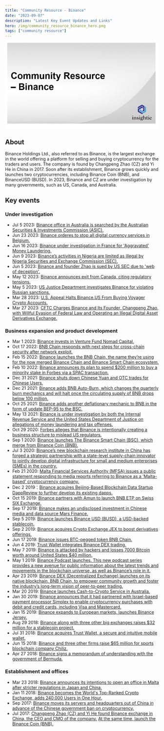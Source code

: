 ```yaml
---
title: "Community Resource - Binance"
date: "2023-09-07"
description: "Latest Key Event Updates and Links"
hero: /img/community_resource_binance_hero.png
tags: ["community resource"]
---
```


![Community Resource - Binance](/img/community_resource_binance_hero.png)

## About
Binance Holdings Ltd., also referred to as Binance, is the largest exchange in the world offering a platform for selling and buying cryptocurrency for the traders and users. The company is found by Changpeng Zhao (CZ) and Yi He in China in 2017. Soon after its establishment, Binance grows quickly and launches two cryptocurrencies, including Binance Coin (BNB), and BinanceUSD (BUSD). In 2023, Binance and CZ are under investigation by many governments, such as US, Canada, and Australia.

## Key events
### Under investigation
 - Jul 5 2023: [Binance office in Australia is searched by the Australian Securities & Investments Commission (ASIC).](https://www.bloomberg.com/news/articles/2023-07-05/binance-australia-offices-searched-by-regulator-as-part-of-derivatives-probe#xj4y7vzkg)
 - Jun 23 2023: [Binance orderes to stop all digital currency services in Belgium.](https://www.reuters.com/technology/binance-ordered-stop-all-digital-currency-services-belgium-2023-06-23/)
 - Jun 16 2023: [Binance under investigation in France for 'Aggravated' Money Laundering.](https://www.reuters.com/technology/binance-under-investigation-france-illegal-canvassing-le-monde-2023-06-16/)
 - Jun 9 2023: [Binance’s activities in Nigeria are limited as illegal by Nigeria Securities and Exchange Commission (SEC).](https://www.coindesk.com/policy/2023/07/31/binances-activities-are-illegal-in-nigeria-securities-regulator-says/)
 - Jun 5 2023: [Binance and founder Zhao is sued by US SEC due to 'web of deception'.](https://www.sec.gov/news/press-release/2023-101)
 - May 12 2023: [Binance announces exit from Canada, citing regulatory tensions.](https://www.coindesk.com/business/2023/05/12/binance-announces-exit-from-canada-citing-regulatory-tensions/)
 - May 5 2023: [US Justice Department investigates Binance for violating Russian sanctions.](https://www.coindesk.com/policy/2023/05/06/us-justice-department-investigating-binance-for-russia-related-sanctions-violations-bloomberg/)
 - Mar 28 2023: [U.S. Appeal Halts Binance.US From Buying Voyager Crypto Accounts.](https://www.wsj.com/articles/u-s-appeal-halts-binance-us-from-buying-voyager-crypto-accounts-7302857a)
 - Mar 27 2023: [CFTC Charges Binance and Its Founder, Changpeng Zhao, with Willful Evasion of Federal Law and Operating an Illegal Digital Asset Derivatives Exchange.](https://www.cftc.gov/PressRoom/PressReleases/8680-23)

### Business expansion and product development
 - Mar 1 2023: [Binance invests in Venture Fund Nomad Capital.](https://www.binance.com/en/blog/ecosystem/binance-invests-in-venture-fund-nomad-capital-7677842271867688329)
 - Oct 17 2022: [BNB Chain responds with next steps for cross-chain security after network exploit.](https://cointelegraph.com/news/bnb-chain-responds-with-next-steps-for-cross-chain-security-after-network-exploit)
 - Feb 15 2022: [Binance launches the BNB Chain, the name they’re using for the now merged Binance Chain and Binance Smart Chain ecosystem.](https://www.binance.com/en/blog/ecosystem/introducing-bnb-chain-the-evolution-of-binance-smart-chain-421499824684903436)
 - Feb 10 2022: [Binance announces its plan to spend $200 million to buy a minority stake in Forbes via a SPAC transaction.](https://www.forbes.com/sites/forbespr/2022/02/10/forbes-announces-200-million-strategic-investment-from-binance/?sh=f9c461d57e27)
 - Dec 31 2021: [Binance shuts down Chinese Yuan and OTC trades for Chinese Users.](https://coinculture.com/au/exchanges/binance-ceases-otc-chinese-yuan-trades-for-chinese/)
 - Dec 21 2021: [Binance adds BNB Auto-Burn, which changes the quarterly burn mechanics and will halt once the circulating supply of BNB drops below 100 million.](https://www.binance.com/en/blog/ecosystem/introducing-bnb-autoburn-a-new-protocol-for-the-quarterly-bnb-burn-421499824684903205)
 - Oct 25 2021: [Binance adds another deflationary mechanic to BNB in the form of update BEP-95 to the BSC.](https://finance.yahoo.com/news/bep-95-proposal-ignites-discussion-120847133.html)
 - May 13 2021: [Binance is under investigation by both the Internal Revenue Service and the United States Department of Justice on allegations of money laundering and tax offenses.](https://www.reuters.com/technology/binance-under-investigation-by-justice-department-irs-bloomberg-news-2021-05-13/)
 - Oct 29 2020: [Forbes alleges that Binance is intentionally creating a business structure to mislead US regulators.](https://www.forbes.com/sites/michaeldelcastillo/2020/10/29/leaked-tai-chi-document-reveals-binances-elaborate-scheme-to-evade-bitcoin-regulators/?sh=42179bd22a92)
 - Sep 1 2020: [Binance launches The Binance Smart Chain (BSC), which merge from Binance Coin (BNB).](https://www.binance.com/en/blog/all/bnb-smart-chain-launches-today-421499824684900933)
 - Jul 3 2020: [Binance’s new blockchain research institute in China has forged a strategic partnership with a state-level supply-chain innovator to jointly develop digital infrastructure for small and medium enterprises (SMEs) in the country.](https://cointelegraph.com/news/chinese-supply-chain-innovator-to-develop-blockchain-system-for-smes)
 - Feb 21 2020: [Malta Financial Services Authority (MFSA) issues a public statement responding to media reports referring to Binance as a 'Malta-based' cryptocurrency company.](https://www.mfsa.mt/news-item/public-statement-2020/)
 - Dec 2 2019：[Binance acquires Beijing-Based Blockchain Data Startup DappReview to further develop its existing dapps.](https://www.coindesk.com/markets/2019/12/03/binance-acquires-beijing-based-blockchain-data-startup-dappreview/)
 - Oct 15 2019: [Binance partners with Amun to launch BNB ETP on Swiss SIX Exchange.](https://blockchain.news/news/binance-partners-with-amun-to-launch-bnb-etp-on-swiss-six-exchange)
 - Sep 17 2019: [Binance makes an undisclosed investment in Chinese media and data source Mars Finance.](https://www.coindesk.com/markets/2019/09/17/binance-makes-strategic-investment-in-chinese-crypto-media-firm/)
 - Sep 5 2019: [Binance launches Binance USD (BUSD), a USD-backed stablecoin.](https://www.coindesk.com/markets/2019/09/05/binance-launches-dollar-backed-crypto-stablecoin-with-nydfs-blessing/)
 - Sep 2 2019: [Binance acquires Crypto Exchange JEX to boost derivatives offerings.](https://www.coindesk.com/markets/2019/09/03/binance-acquires-crypto-exchange-jex-to-boost-derivatives-offerings/)
 - Jun 17 2019: [Binance issues BTC-pegged token BNB Chain.](https://www.binance.com/en/blog/all/introducing-bitcoinpegged-token-on-bnb-chain-347360878904684544)
 - Jun 4 2019: [Trust Wallet integrates Binance DEX trading.](https://www.binance.com/en/blog/all/trust-wallet-supports-binance-dex-342588534632038400)
 - May 7 2019: [Binance is attacked by hackers and losses 7000 Bitcoin worth around United States $40 million.](https://www.cnbc.com/2019/05/08/binance-bitcoin-hack-over-40-million-of-cryptocurrency-stolen.html)
 - May 1 2019: [Binance Podcast launches. This new podcast series provides a new avenue for public information about the latest trends and movements in the blockchain universe, as well as Binance’s role in it.](https://open.spotify.com/show/72cevY812C46bWgaKvU14H)
 - Apr 23 2019: [Binance DEX (Decentralized Exchange) launches on its native blockchain, BNB Chain, to empower community growth and foster the industry’s long-term vision of peer-to-peer trading.](https://www.binance.com/en/blog/all/binance-dex-launches-on-bnb-chain-invites-further-community-development-327334696200323072)
 - Mar 20 2019:  [Binance launches Cash-to-Crypto Service in Australia.](https://www.binance.com/en/blog/all/binance-goes-down-under-launches-cashtocrypto-service-in-australia-314949990117445632)
 - Jan 30 2019: [Binance announces that it had partnered with Israel-based payment processor Simplex to enable cryptocurrency purchases with debit and credit cards, including Visa and Mastercard.](https://www.coindesk.com/markets/2019/01/31/binance-users-can-now-pay-for-crypto-with-credit-cards/)
 - Jan 15 2019: [Binance expands to European markets, launches Binance Jersey.](https://cointelegraph.com/news/crypto-exchange-binance-enters-european-markets-launches-binance-jersey)
 - Aug 29 2018: [Binance along with three other big exchanges raises $32 million for a stablecoin project.](https://www.coindesk.com/markets/2018/08/29/binance-backs-32-million-funding-for-unicorn-founders-crypto-stablecoin/)
 - Jul 31 2018: [Binance acquires Trust Wallet, a secure and intuitive mobile wallet.](https://www.binance.com/en/support/announcement/binance-acquires-trust-wallet-a-secure-mobile-crypto-wallet-360010790652)
 - Jun 15 2018: [Binance and three other firms raise $65 million for sports blockchain company Chiliz.](https://medium.com/chiliz/chiliz-announce-strategic-investment-from-fbg-capital-3c56a153dbc1)
 - Apr 27 2018: [Binance signs a memorandum of understanding with the government of Bermuda.](https://www.gov.bm/articles/premier-david-burt-announces-mou-binance)

### Establishment and offices
 - Mar 23 2018: [Binance announces its intentions to open an office in Malta after stricter regulations in Japan and China.](https://cointelegraph.com/news/major-crypto-exchange-binance-to-open-office-in-malta-after-japanese-regulator-warning)
 - Jan 11 2018: [Binance becomes the World's Top-Ranked Crypto Exchange, adds 240,000 Users in One Hour.](https://twitter.com/binance/status/951329334068789248)
 - Sep 2017: [Binance moves its servers and headquarters out of China in advance of the Chinese government ban on cryptocurrency.](https://www.devex.com/organizations/binance-142332)
 - Jul 2017:  [Changpeng Zhao (CZ) and Yi He found Binance exchange in China, the CEO and CMO of the company.](https://www.forbes.com/sites/pamelaambler/2018/02/07/changpeng-zhao-binance-exchange-crypto-cryptocurrency/?sh=94853611eee8)  [At the same time, launch the Binance Coin (BNB).](https://corporatefinanceinstitute.com/resources/cryptocurrency/binance-coin-bnb/)

